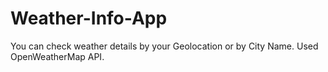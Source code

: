 # Weather-Info-App
You can check weather details by your Geolocation or by City Name. Used OpenWeatherMap API.
